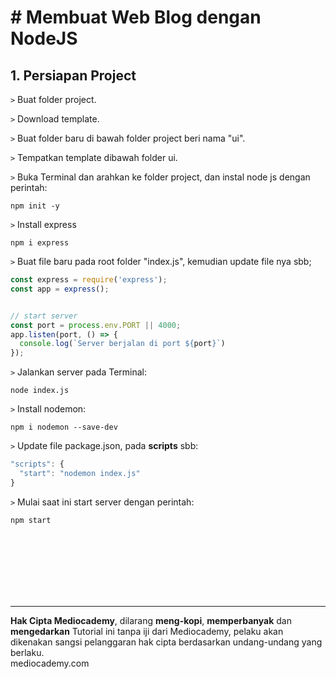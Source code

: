 # # Membuat Web Blog dengan NodeJS



## 1. Persiapan Project



```>``` Buat folder project.

```>``` Download template.

```>``` Buat folder baru di bawah folder project beri nama "ui".

```>``` Tempatkan template dibawah folder ui.

```>``` Buka Terminal dan arahkan ke folder project, dan instal node js dengan perintah:

```
npm init -y
```

```>``` Install express

```
npm i express
```

```>``` Buat file baru pada root folder "index.js", kemudian update file nya sbb;

```javascript
const express = require('express');
const app = express();


// start server
const port = process.env.PORT || 4000;
app.listen(port, () => {
  console.log(`Server berjalan di port ${port}`)
});
```

```>``` Jalankan server pada Terminal:

```
node index.js
```

```>``` Install nodemon:

```
npm i nodemon --save-dev
```

```>``` Update file package.json, pada **scripts** sbb:

```javascript
"scripts": {
  "start": "nodemon index.js"
}
```

```>``` Mulai saat ini start server dengan perintah:

```
npm start
```















<br>

<br>

<br>

<br>

<br>

<br>

<hr>

**Hak Cipta Mediocademy**, dilarang **meng-kopi**, **memperbanyak** dan **mengedarkan** Tutorial ini tanpa iji dari Mediocademy,  pelaku akan dikenakan sangsi pelanggaran hak cipta berdasarkan undang-undang yang berlaku. <br> mediocademy.com